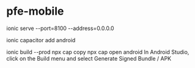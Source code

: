 # pfe-mobile
ionic serve --port=8100 --address=0.0.0.0

ionic capacitor add android

ionic build --prod
npx cap copy
npx cap open android
In Android Studio, click on the Build menu and select Generate Signed Bundle / APK
